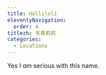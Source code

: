 ```yaml
---
title: Holliloli
eleventyNavigation:
  order: 4
titlezh: 冬青莉莉
categories:
  - Locations
---
```


Yes I *am* serious with this name.
